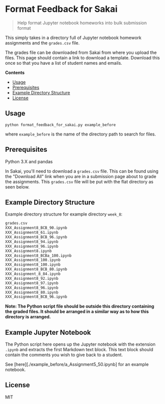 # Format Feedback for Sakai

> Help format Jupyter notebook homeworks into bulk submission format

This simply takes in a directory full of Jupyter notebook homework assignments
and the `grades.csv` file.

The grades file can be downloaded from Sakai from where you upload the files.
This page should contain a link to download a template.  Download this once so
that you have a list of student names and emails.

**Contents**

- [Usage](#usage)
- [Prerequisites](#prerequisites)
- [Example Directory Structure](#example-directory-structure)
- [License](#license)

## Usage

```shell
python format_feedback_for_sakai.py example_before
```

where `example_before` is the name of the directory path to search for files.

## Prerequisites

Python 3.X and pandas

In Sakai, you'll need to download a `grades.csv` file. This can be found using
the "Download All" link when you are in a submission page about to grade the
assignments. This `grades.csv` file will be put with the flat directory as seen
below.

## Example Directory Structure

Example directory structure for example directory `week_8`:

```txt
grades.csv
XXX_Assignment8_BCB_90.ipynb
XXX_Assignment8_61.ipynb
XXX_Assignment8_BCB_96.ipynb
XXX_Assignment8_94.ipynb
XXX_Assignment8_96.ipynb
XXX_Assignment8.ipynb
XXX_Assignment8_BCBa_100.ipynb
XXX_Assignment8_100.ipynb
XXX_Assignment8_100.ipynb
XXX_Assignment8_BCB_80.ipynb
XXX_Assignment_8_84.ipynb
XXX_Assignment8_92.ipynb
XXX_Assignment8_97.ipynb
XXX_Assignment8_96.ipynb
XXX_Assignment8_80.ipynb
XXX_Assignment8_BCB_96.ipynb
```

**Note: The Python script file should be outside this directory containing the
graded files. It should be arranged in a similar way as to how this directory
is arranged.**

## Example Jupyter Notebook

The Python script here opens up the Jupyter notebook with the extension `.ipynb`
and extracts the first Markdown text block. This text block should contain the
comments you wish to give back to a student.

See [here][./example_before/a_Assignment5_50.ipynb] for an example notebook.

## License

MIT
